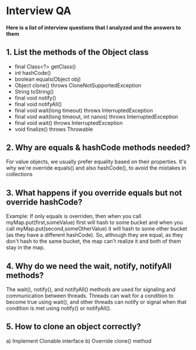# Interview QA
#### Here is a list of interview questions that I analyzed and the answers to them

## 1. List the methods of the Object class
- final Class<?> getClass()
- int hashCode()
- boolean equals(Object obj)
- Object clone() throws CloneNotSupportedException
- String toString()
- final void notify()
- final void notifyAll()
- final void wait(long timeout) throws InterruptedException
- final void wait(long timeout, int nanos) throws InterruptedException
- final void wait() throws InterruptedException
- void finalize() throws Throwable


## 2. Why are equals & hashCode methods needed?
For value objects, we usually prefer equality based on their properties.
It's why we're override equals() and also hashCode(), to avoid the mistakes 
in collections


## 3. What happens if you override equals but not override hashCode?
Example: If only equals is overriden, then when you call myMap.put(first,someValue)
first will hash to some bucket and when you call myMap.put(second,someOtherValue)
it will hash to some other bucket (as they have a different hashCode).
So, although they are equal, as they don't hash to the same bucket,
the map can't realize it and both of them stay in the map.

## 4. Why do we need the wait, notify, notifyAll methods?
The wait(), notify(), and notifyAll() methods are used for signaling
and communication between threads. Threads can wait for a condition
to become true using wait(), and other threads can notify or signal
when that condition is met using notify() or notifyAll().

## 5. How to clone an object correctly?
a) Implement Clonable interface
b) Override clone() method
